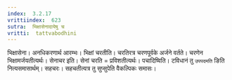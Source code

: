```yaml
---
index:  3.2.17
vrittiindex:  623
sutra:  भिक्षासेनादायेषु च
vritti:  tattvabodhini 
---
```


भिक्षासेना। अनधिकरणार्थ आरम्भः। भिक्षां चरतीति। चरतिरत्र चरणपूर्वके अर्जने वर्तते। चरणेन भिक्षामर्जयतीत्यर्थः। सेनाचर इति। सेनां चरति = प्रविशतीत्यर्थः। पचादिष्विति। टविधानं तु `उपपदमति` ङिति नित्यसमासार्थम्। सहचरः। सहचतीत्यत्र तु सुप्सुपेति वैकल्पिकः समासः। 

